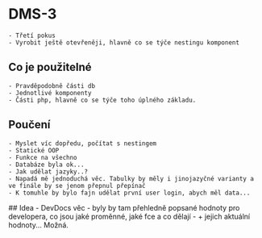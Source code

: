 # DMS-3
    - Třetí pokus
    - Vyrobit ještě otevřeněji, hlavně co se týče nestingu komponent
## Co je použitelné
    - Pravděpodobně části db
    - Jednotlivé komponenty
    - Části php, hlavně co se týče toho úplného základu.
## Poučení
    - Myslet víc dopředu, počítat s nestingem
    - Statické OOP
    - Funkce na všechno
    - Databáze byla ok...
    - Jak udělat jazyky..?
    - Napadá mě jednoduchá věc. Tabulky by měly i jinojazyčné varianty a ve finále by se jenom přepnul přepínač
    - K tomuhle by bylo fajn udělat první user login, abych měl data...

## Idea
    - DevDocs věc - byly by tam přehledně popsané hodnoty pro developera, co jsou jaké proměnné, jaké fce a co dělají
    - + jejich aktuální hodnoty... Možná.